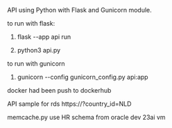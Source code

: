 API using Python with Flask and Gunicorn module.

to run with flask:
1. flask --app api run
   
2. python3 api.py

to run with gunicorn
1. gunicorn --config gunicorn_config.py api:app

docker had been push to dockerhub

API sample for rds
https://<URL>?country_id=NLD

memcache.py use HR schema from oracle dev 23ai vm
